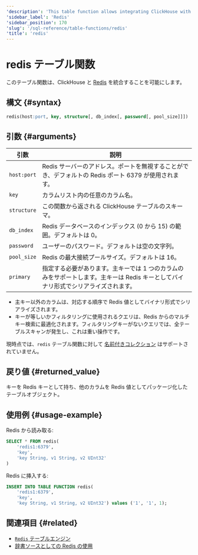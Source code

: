 ```yaml
---
'description': 'This table function allows integrating ClickHouse with Redis.'
'sidebar_label': 'Redis'
'sidebar_position': 170
'slug': '/sql-reference/table-functions/redis'
'title': 'redis'
---
```





# redis テーブル関数

このテーブル関数は、ClickHouse と [Redis](https://redis.io/) を統合することを可能にします。

## 構文 {#syntax}

```sql
redis(host:port, key, structure[, db_index[, password[, pool_size]]])
```

## 引数 {#arguments}

| 引数        | 説明                                                                                                   |
|-------------|--------------------------------------------------------------------------------------------------------|
| `host:port` | Redis サーバーのアドレス。ポートを無視することができ、デフォルトの Redis ポート 6379 が使用されます。                     |
| `key`       | カラムリスト内の任意のカラム名。                                                                          |
| `structure` | この関数から返される ClickHouse テーブルのスキーマ。                                                     |
| `db_index`  | Redis データベースのインデックス (0 から 15) の範囲。デフォルトは 0。                                          |
| `password`  | ユーザーのパスワード。デフォルトは空の文字列。                                                          |
| `pool_size` | Redis の最大接続プールサイズ。デフォルトは 16。                                                           |
| `primary`   | 指定する必要があります。主キーでは 1 つのカラムのみをサポートします。主キーは Redis キーとしてバイナリ形式でシリアライズされます。 |

- 主キー以外のカラムは、対応する順序で Redis 値としてバイナリ形式でシリアライズされます。
- キーが等しいかフィルタリングに使用されるクエリは、Redis からのマルチキー検索に最適化されます。フィルタリングキーがないクエリでは、全テーブルスキャンが発生し、これは重い操作です。

現時点では、`redis` テーブル関数に対して [名前付きコレクション](/operations/named-collections.md) はサポートされていません。

## 戻り値 {#returned_value}

キーを Redis キーとして持ち、他のカラムを Redis 値としてパッケージ化したテーブルオブジェクト。

## 使用例 {#usage-example}

Redis から読み取る:

```sql
SELECT * FROM redis(
    'redis1:6379',
    'key',
    'key String, v1 String, v2 UInt32'
)
```

Redis に挿入する:

```sql
INSERT INTO TABLE FUNCTION redis(
    'redis1:6379',
    'key',
    'key String, v1 String, v2 UInt32') values ('1', '1', 1);
```

## 関連項目 {#related}

- [`Redis` テーブルエンジン](/engines/table-engines/integrations/redis.md)
- [辞書ソースとしての Redis の使用](/sql-reference/dictionaries/index.md#redis)
